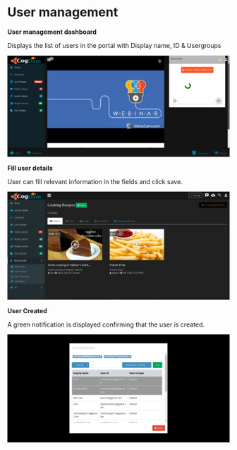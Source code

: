 # User management

**User management dashboard**

Displays the list of users in the portal with Display name, ID & Usergroups

![](../../.gitbook/assets/image%20%28136%29.png)

**Fill user details**

User can fill relevant information in the fields and click save.

![](../../.gitbook/assets/image%20%2828%29.png)

**User Created**

A green notification is displayed confirming that the user is created.

![](../../.gitbook/assets/image%20%28135%29.png)

